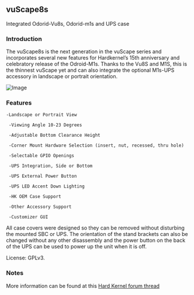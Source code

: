 ## vuScape8s

Integrated Odorid-Vu8s, Odorid-m1s and UPS case

### Introduction

The vuScape8s is the next generation in the vuScape series and incorporates several new features for Hardkernel’s 15th anniversary and celebratory release of the Odroid-M1s. Thanks to the Vu8S and M1S, this is the thinnest vuScape yet and can also integrate the optional M1s-UPS accessory in landscape or portrait orientation. 

![Image](vuScape8s.gif)

### Features

	-Landscape or Portrait View
				
	 -Viewing Angle 10-23 Degrees
				
	 -Adjustable Bottom Clearance Height
				
	 -Corner Mount Hardware Selection (insert, nut, recessed, thru hole)
				
	 -Selectable GPIO Openings
				
	 -UPS Integration, Side or Bottom
				
	 -UPS External Power Button
				
	 -UPS LED Accent Down Lighting
				
	 -HK OEM Case Support
				
	 -Other Accessory Support
				
	 -Customizer GUI

All case covers were designed so they can be removed without disturbing the mounted SBC or UPS. The orientation of the stand brackets can also be changed without any other disassembly and the power button on the back of the UPS can be used to power up the unit when it is off. 

License: GPLv3.

### Notes

  More information can be found at this [Hard Kernel forum thread](https://forum.odroid.com/viewtopic.php?f=217&t=47691)

